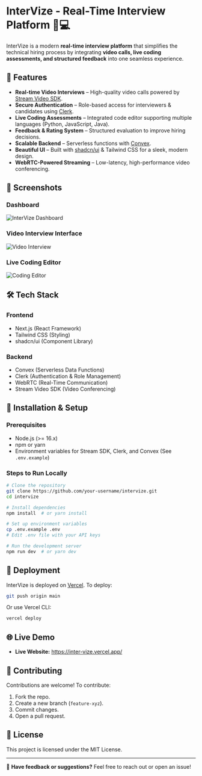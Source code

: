 # InterVize - Real-Time Interview Platform 🎥💻

InterVize is a modern **real-time interview platform** that simplifies the technical hiring process by integrating **video calls, live coding assessments, and structured feedback** into one seamless experience.

## 🚀 Features

- **Real-time Video Interviews** – High-quality video calls powered by [Stream Video SDK](https://getstream.io/video/).
- **Secure Authentication** – Role-based access for interviewers & candidates using [Clerk](https://clerk.dev/).
- **Live Coding Assessments** – Integrated code editor supporting multiple languages (Python, JavaScript, Java).
- **Feedback & Rating System** – Structured evaluation to improve hiring decisions.
- **Scalable Backend** – Serverless functions with [Convex](https://convex.dev/).
- **Beautiful UI** – Built with [shadcn/ui](https://ui.shadcn.com/) & Tailwind CSS for a sleek, modern design.
- **WebRTC-Powered Streaming** – Low-latency, high-performance video conferencing.

## 📸 Screenshots

### **Dashboard**
![InterVize Dashboard]([https://github.com/your-username/intervize/blob/main/assets/dashboard.png](https://github.com/Anish-Kumar12/InterVize-/blob/main/assests/Screenshot%202025-02-08%20015848.png))

### **Video Interview Interface**
![Video Interview](https://github.com/your-username/intervize/blob/main/assets/video-interview.png)

### **Live Coding Editor**
![Coding Editor](https://github.com/your-username/intervize/blob/main/assets/coding-editor.png)

## 🛠 Tech Stack

### **Frontend**
- Next.js (React Framework)
- Tailwind CSS (Styling)
- shadcn/ui (Component Library)

### **Backend**
- Convex (Serverless Data Functions)
- Clerk (Authentication & Role Management)
- WebRTC (Real-Time Communication)
- Stream Video SDK (Video Conferencing)

## 🔧 Installation & Setup

### **Prerequisites**
- Node.js (>= 16.x)
- npm or yarn
- Environment variables for Stream SDK, Clerk, and Convex (See `.env.example`)

### **Steps to Run Locally**
```sh
# Clone the repository
git clone https://github.com/your-username/intervize.git
cd intervize

# Install dependencies
npm install  # or yarn install

# Set up environment variables
cp .env.example .env
# Edit .env file with your API keys

# Run the development server
npm run dev  # or yarn dev
```

## 🚀 Deployment
InterVize is deployed on [Vercel](https://vercel.com/). To deploy:
```sh
git push origin main
```
Or use Vercel CLI:
```sh
vercel deploy
```

## 🌐 Live Demo 
- **Live Website:** https://inter-vize.vercel.app/

## 🤝 Contributing
Contributions are welcome! To contribute:
1. Fork the repo.
2. Create a new branch (`feature-xyz`).
3. Commit changes.
4. Open a pull request.

## 📝 License
This project is licensed under the MIT License.

---
💬 **Have feedback or suggestions?** Feel free to reach out or open an issue!
